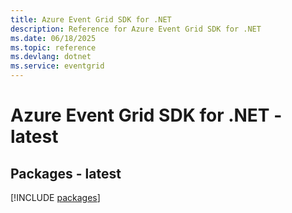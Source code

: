 ```yaml
---
title: Azure Event Grid SDK for .NET
description: Reference for Azure Event Grid SDK for .NET
ms.date: 06/18/2025
ms.topic: reference
ms.devlang: dotnet
ms.service: eventgrid
---
```

# Azure Event Grid SDK for .NET - latest
## Packages - latest
[!INCLUDE [packages](event-grid-index.md)]